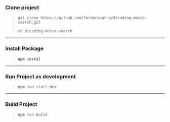 ### Clone project
> `git clone https://github.com/ferdyciputra/dicoding-movie-search.git`
>
> `cd dicoding-movie-search`
<hr>

### Install Package
> **`npm instal`**
<hr>

### Run Project as development
> `npm run start-dev`
<hr>

### Build Project
> `npm run build`